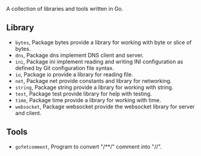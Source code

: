 A collection of libraries and tools written in Go.

## Library

- `bytes`, Package bytes provide a library for working with byte or slice of
  bytes.
- `dns`, Package dns implement DNS client and server.
- `ini`, Package ini implement reading and writing INI configuration as
  defined by Git configuration file syntax.
- `io`, Package io provide a library for reading file.
- `net`, Package net provide constants and library for networking.
- `string`, Package string provide a library for working with string.
- `test`, Package test provide library for help with testing.
- `time`, Package time provide a library for working with time.
- `websocket`, Package websocket provide the websocket library for server
  and client.

## Tools

- `gofmtcomment`, Program to convert "/\*\*/" comment into "//".
